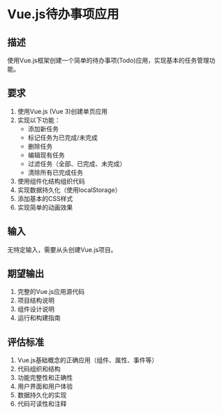 # Vue.js待办事项应用

## 描述
使用Vue.js框架创建一个简单的待办事项(Todo)应用，实现基本的任务管理功能。

## 要求
1. 使用Vue.js (Vue 3)创建单页应用
2. 实现以下功能：
   - 添加新任务
   - 标记任务为已完成/未完成
   - 删除任务
   - 编辑现有任务
   - 过滤任务（全部、已完成、未完成）
   - 清除所有已完成任务
3. 使用组件化结构组织代码
4. 实现数据持久化（使用localStorage）
5. 添加基本的CSS样式
6. 实现简单的动画效果

## 输入
无特定输入，需要从头创建Vue.js项目。

## 期望输出
1. 完整的Vue.js应用源代码
2. 项目结构说明
3. 组件设计说明
4. 运行和构建指南

## 评估标准
1. Vue.js基础概念的正确应用（组件、属性、事件等）
2. 代码组织和结构
3. 功能完整性和正确性
4. 用户界面和用户体验
5. 数据持久化的实现
6. 代码可读性和注释